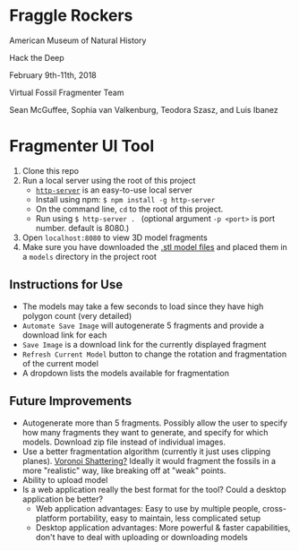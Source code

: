 # Fraggle Rockers

American Museum of Natural History

Hack the Deep

February 9th-11th, 2018

Virtual Fossil Fragmenter Team

Sean McGuffee, Sophia van Valkenburg, Teodora Szasz, and Luis Ibanez

# Fragmenter UI Tool

1. Clone this repo
2. Run a local server using the root of this project
   * [`http-server`](https://www.npmjs.com/package/http-server) is an easy-to-use local server
   * Install using npm: `$ npm install -g http-server`
   * On the command line, `cd` to the root of this project.
   * Run using `$ http-server . ` (optional argument `-p <port>` is port number. default is 8080.)
3. Open `localhost:8080` to view 3D model fragments
4. Make sure you have downloaded the [.stl model files](http://www.morphosource.org/Detail/ProjectDetail/Show/project_id/447) and placed them in a `models` directory in the project root

## Instructions for Use
* The models may take a few seconds to load since they have high polygon count (very detailed)
* `Automate Save Image` will autogenerate 5 fragments and provide a download link for each
* `Save Image` is a download link for the currently displayed fragment
* `Refresh Current Model` button to change the rotation and fragmentation of the current model
* A dropdown lists the models available for fragmentation

## Future Improvements
* Autogenerate more than 5 fragments. Possibly allow the user to specify how many fragments they want to generate, and specify for which models. Download zip file instead of individual images.
* Use a better fragmentation algorithm (currently it just uses clipping planes). [Voronoi Shattering?](https://www.joesfer.com/?p=60) Ideally it would fragment the fossils in a more "realistic" way, like breaking off at "weak" points.
* Ability to upload model
* Is a web application really the best format for the tool? Could a desktop application be better?
  * Web application advantages: Easy to use by multiple people, cross-platform portability, easy to maintain, less complicated setup
  * Desktop application advantages: More powerful & faster capabilities, don't have to deal with uploading or downloading models
